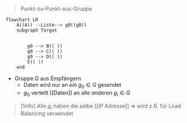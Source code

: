 > Punkt-zu-Punkt-aus-Gruppe
```mermaid
flowchart LR
	A((A)) --Liste--> g0((g0))
	subgraph Target


		g0 --> B(( ))
		g0 --> C(( ))
		g0 --> D(( ))
		E(( ))
	end
```



- Gruppe $G$ aus Empfängern
	- Daten wird nur an _ein_ $g_0 \in G$ gesendet
	- $g_0$ verteilt [[Daten]] an _alle anderen_ $g_{i} \in G$

> [!info] Alle $g_i$ haben die selbe [[IP Adresse]] => wird z.B. für Load Balancing verwendet